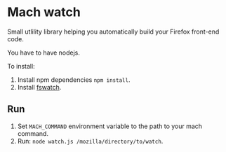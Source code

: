 Mach watch
==========

Small utlility library helping you automatically build your Firefox front-end code.

You have to have nodejs.

To install:

1. Install npm dependencies `npm install`.
2. Install [fswatch](https://github.com/emcrisostomo/fswatch).

Run
---

1. Set `MACH_COMMAND` environment variable to the path to your mach command.
2. Run: `node watch.js /mozilla/directory/to/watch`.
